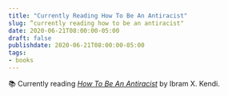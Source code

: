 ```yaml
---
title: "Currently Reading How To Be An Antiracist"
slug: “currently reading how to be an antiracist"
date: 2020-06-21T08:00:00-05:00
draft: false
publishdate: 2020-06-21T08:00:00-05:00
tags:
- books
---
```


📚 Currently reading [*How To Be An Antiracist*][1] by Ibram X. Kendi.

[1]: https://bookshop.org/a/11073/9780525509288
